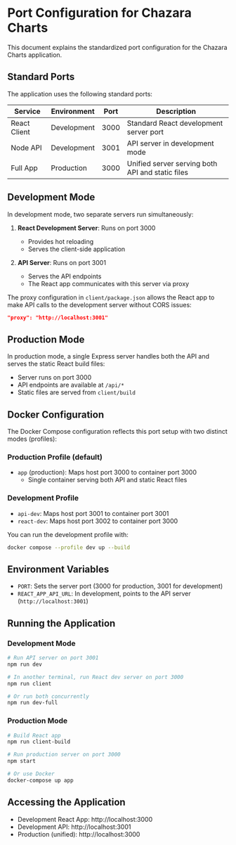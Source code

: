# Port Configuration for Chazara Charts

This document explains the standardized port configuration for the Chazara Charts application.

## Standard Ports

The application uses the following standard ports:

| Service | Environment | Port | Description |
|---------|-------------|------|-------------|
| React Client | Development | 3000 | Standard React development server port |
| Node API | Development | 3001 | API server in development mode |
| Full App | Production | 3000 | Unified server serving both API and static files |

## Development Mode

In development mode, two separate servers run simultaneously:

1. **React Development Server**: Runs on port 3000
   - Provides hot reloading
   - Serves the client-side application

2. **API Server**: Runs on port 3001
   - Serves the API endpoints
   - The React app communicates with this server via proxy

The proxy configuration in `client/package.json` allows the React app to make API calls to the development server without CORS issues:

```json
"proxy": "http://localhost:3001"
```

## Production Mode

In production mode, a single Express server handles both the API and serves the static React build files:

- Server runs on port 3000
- API endpoints are available at `/api/*`
- Static files are served from `client/build`

## Docker Configuration

The Docker Compose configuration reflects this port setup with two distinct modes (profiles):

### Production Profile (default)
- `app` (production): Maps host port 3000 to container port 3000
  - Single container serving both API and static React files

### Development Profile
- `api-dev`: Maps host port 3001 to container port 3001
- `react-dev`: Maps host port 3002 to container port 3000

You can run the development profile with:
```bash
docker compose --profile dev up --build
```

## Environment Variables

- `PORT`: Sets the server port (3000 for production, 3001 for development)
- `REACT_APP_API_URL`: In development, points to the API server (`http://localhost:3001`)

## Running the Application

### Development Mode

```bash
# Run API server on port 3001
npm run dev

# In another terminal, run React dev server on port 3000
npm run client

# Or run both concurrently
npm run dev-full
```

### Production Mode

```bash
# Build React app
npm run client-build

# Run production server on port 3000
npm start

# Or use Docker
docker-compose up app
```

## Accessing the Application

- Development React App: http://localhost:3000
- Development API: http://localhost:3001
- Production (unified): http://localhost:3000 